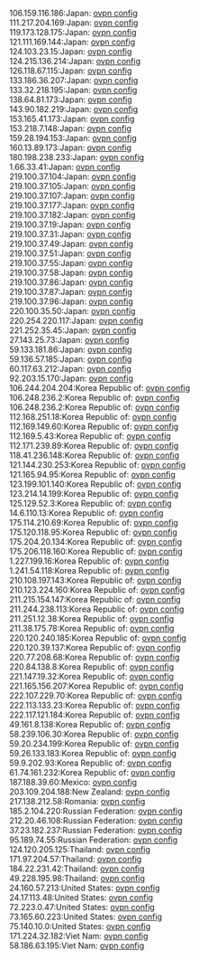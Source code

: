 106.159.116.186:Japan: [ovpn config](vpn/106_159_116_186.ovpn)  
111.217.204.169:Japan: [ovpn config](vpn/111_217_204_169.ovpn)  
119.173.128.175:Japan: [ovpn config](vpn/119_173_128_175.ovpn)  
121.111.169.144:Japan: [ovpn config](vpn/121_111_169_144.ovpn)  
124.103.23.15:Japan: [ovpn config](vpn/124_103_23_15.ovpn)  
124.215.136.214:Japan: [ovpn config](vpn/124_215_136_214.ovpn)  
126.118.67.115:Japan: [ovpn config](vpn/126_118_67_115.ovpn)  
133.186.36.207:Japan: [ovpn config](vpn/133_186_36_207.ovpn)  
133.32.218.195:Japan: [ovpn config](vpn/133_32_218_195.ovpn)  
138.64.81.173:Japan: [ovpn config](vpn/138_64_81_173.ovpn)  
143.90.182.219:Japan: [ovpn config](vpn/143_90_182_219.ovpn)  
153.165.41.173:Japan: [ovpn config](vpn/153_165_41_173.ovpn)  
153.218.7.148:Japan: [ovpn config](vpn/153_218_7_148.ovpn)  
159.28.194.153:Japan: [ovpn config](vpn/159_28_194_153.ovpn)  
160.13.89.173:Japan: [ovpn config](vpn/160_13_89_173.ovpn)  
180.198.238.233:Japan: [ovpn config](vpn/180_198_238_233.ovpn)  
1.66.33.41:Japan: [ovpn config](vpn/1_66_33_41.ovpn)  
219.100.37.104:Japan: [ovpn config](vpn/219_100_37_104.ovpn)  
219.100.37.105:Japan: [ovpn config](vpn/219_100_37_105.ovpn)  
219.100.37.107:Japan: [ovpn config](vpn/219_100_37_107.ovpn)  
219.100.37.177:Japan: [ovpn config](vpn/219_100_37_177.ovpn)  
219.100.37.182:Japan: [ovpn config](vpn/219_100_37_182.ovpn)  
219.100.37.19:Japan: [ovpn config](vpn/219_100_37_19.ovpn)  
219.100.37.31:Japan: [ovpn config](vpn/219_100_37_31.ovpn)  
219.100.37.49:Japan: [ovpn config](vpn/219_100_37_49.ovpn)  
219.100.37.51:Japan: [ovpn config](vpn/219_100_37_51.ovpn)  
219.100.37.55:Japan: [ovpn config](vpn/219_100_37_55.ovpn)  
219.100.37.58:Japan: [ovpn config](vpn/219_100_37_58.ovpn)  
219.100.37.86:Japan: [ovpn config](vpn/219_100_37_86.ovpn)  
219.100.37.87:Japan: [ovpn config](vpn/219_100_37_87.ovpn)  
219.100.37.96:Japan: [ovpn config](vpn/219_100_37_96.ovpn)  
220.100.35.50:Japan: [ovpn config](vpn/220_100_35_50.ovpn)  
220.254.220.117:Japan: [ovpn config](vpn/220_254_220_117.ovpn)  
221.252.35.45:Japan: [ovpn config](vpn/221_252_35_45.ovpn)  
27.143.25.73:Japan: [ovpn config](vpn/27_143_25_73.ovpn)  
59.133.181.86:Japan: [ovpn config](vpn/59_133_181_86.ovpn)  
59.136.57.185:Japan: [ovpn config](vpn/59_136_57_185.ovpn)  
60.117.63.212:Japan: [ovpn config](vpn/60_117_63_212.ovpn)  
92.203.15.170:Japan: [ovpn config](vpn/92_203_15_170.ovpn)  
106.244.204.204:Korea Republic of: [ovpn config](vpn/106_244_204_204.ovpn)  
106.248.236.2:Korea Republic of: [ovpn config](vpn/106_248_236_2.ovpn)  
106.248.236.2:Korea Republic of: [ovpn config](vpn/106_248_236_2.ovpn)  
112.168.251.18:Korea Republic of: [ovpn config](vpn/112_168_251_18.ovpn)  
112.169.149.60:Korea Republic of: [ovpn config](vpn/112_169_149_60.ovpn)  
112.169.5.43:Korea Republic of: [ovpn config](vpn/112_169_5_43.ovpn)  
112.171.239.89:Korea Republic of: [ovpn config](vpn/112_171_239_89.ovpn)  
118.41.236.148:Korea Republic of: [ovpn config](vpn/118_41_236_148.ovpn)  
121.144.230.253:Korea Republic of: [ovpn config](vpn/121_144_230_253.ovpn)  
121.165.94.95:Korea Republic of: [ovpn config](vpn/121_165_94_95.ovpn)  
123.199.101.140:Korea Republic of: [ovpn config](vpn/123_199_101_140.ovpn)  
123.214.14.199:Korea Republic of: [ovpn config](vpn/123_214_14_199.ovpn)  
125.129.52.3:Korea Republic of: [ovpn config](vpn/125_129_52_3.ovpn)  
14.6.110.13:Korea Republic of: [ovpn config](vpn/14_6_110_13.ovpn)  
175.114.210.69:Korea Republic of: [ovpn config](vpn/175_114_210_69.ovpn)  
175.120.118.95:Korea Republic of: [ovpn config](vpn/175_120_118_95.ovpn)  
175.204.20.134:Korea Republic of: [ovpn config](vpn/175_204_20_134.ovpn)  
175.206.118.160:Korea Republic of: [ovpn config](vpn/175_206_118_160.ovpn)  
1.227.199.16:Korea Republic of: [ovpn config](vpn/1_227_199_16.ovpn)  
1.241.54.118:Korea Republic of: [ovpn config](vpn/1_241_54_118.ovpn)  
210.108.197.143:Korea Republic of: [ovpn config](vpn/210_108_197_143.ovpn)  
210.123.224.160:Korea Republic of: [ovpn config](vpn/210_123_224_160.ovpn)  
211.215.154.147:Korea Republic of: [ovpn config](vpn/211_215_154_147.ovpn)  
211.244.238.113:Korea Republic of: [ovpn config](vpn/211_244_238_113.ovpn)  
211.251.12.38:Korea Republic of: [ovpn config](vpn/211_251_12_38.ovpn)  
211.38.175.78:Korea Republic of: [ovpn config](vpn/211_38_175_78.ovpn)  
220.120.240.185:Korea Republic of: [ovpn config](vpn/220_120_240_185.ovpn)  
220.120.39.137:Korea Republic of: [ovpn config](vpn/220_120_39_137.ovpn)  
220.77.208.68:Korea Republic of: [ovpn config](vpn/220_77_208_68.ovpn)  
220.84.138.8:Korea Republic of: [ovpn config](vpn/220_84_138_8.ovpn)  
221.147.19.32:Korea Republic of: [ovpn config](vpn/221_147_19_32.ovpn)  
221.165.156.207:Korea Republic of: [ovpn config](vpn/221_165_156_207.ovpn)  
222.107.229.70:Korea Republic of: [ovpn config](vpn/222_107_229_70.ovpn)  
222.113.133.23:Korea Republic of: [ovpn config](vpn/222_113_133_23.ovpn)  
222.117.121.184:Korea Republic of: [ovpn config](vpn/222_117_121_184.ovpn)  
49.161.8.138:Korea Republic of: [ovpn config](vpn/49_161_8_138.ovpn)  
58.239.106.30:Korea Republic of: [ovpn config](vpn/58_239_106_30.ovpn)  
59.20.234.199:Korea Republic of: [ovpn config](vpn/59_20_234_199.ovpn)  
59.26.133.183:Korea Republic of: [ovpn config](vpn/59_26_133_183.ovpn)  
59.9.202.93:Korea Republic of: [ovpn config](vpn/59_9_202_93.ovpn)  
61.74.161.232:Korea Republic of: [ovpn config](vpn/61_74_161_232.ovpn)  
187.188.39.60:Mexico: [ovpn config](vpn/187_188_39_60.ovpn)  
203.109.204.188:New Zealand: [ovpn config](vpn/203_109_204_188.ovpn)  
217.138.212.58:Romania: [ovpn config](vpn/217_138_212_58.ovpn)  
185.2.104.220:Russian Federation: [ovpn config](vpn/185_2_104_220.ovpn)  
212.20.46.108:Russian Federation: [ovpn config](vpn/212_20_46_108.ovpn)  
37.23.182.237:Russian Federation: [ovpn config](vpn/37_23_182_237.ovpn)  
95.189.74.55:Russian Federation: [ovpn config](vpn/95_189_74_55.ovpn)  
124.120.205.125:Thailand: [ovpn config](vpn/124_120_205_125.ovpn)  
171.97.204.57:Thailand: [ovpn config](vpn/171_97_204_57.ovpn)  
184.22.231.42:Thailand: [ovpn config](vpn/184_22_231_42.ovpn)  
49.228.195.98:Thailand: [ovpn config](vpn/49_228_195_98.ovpn)  
24.160.57.213:United States: [ovpn config](vpn/24_160_57_213.ovpn)  
24.17.113.48:United States: [ovpn config](vpn/24_17_113_48.ovpn)  
72.223.0.47:United States: [ovpn config](vpn/72_223_0_47.ovpn)  
73.165.60.223:United States: [ovpn config](vpn/73_165_60_223.ovpn)  
75.140.10.0:United States: [ovpn config](vpn/75_140_10_0.ovpn)  
171.224.32.182:Viet Nam: [ovpn config](vpn/171_224_32_182.ovpn)  
58.186.63.195:Viet Nam: [ovpn config](vpn/58_186_63_195.ovpn)  
